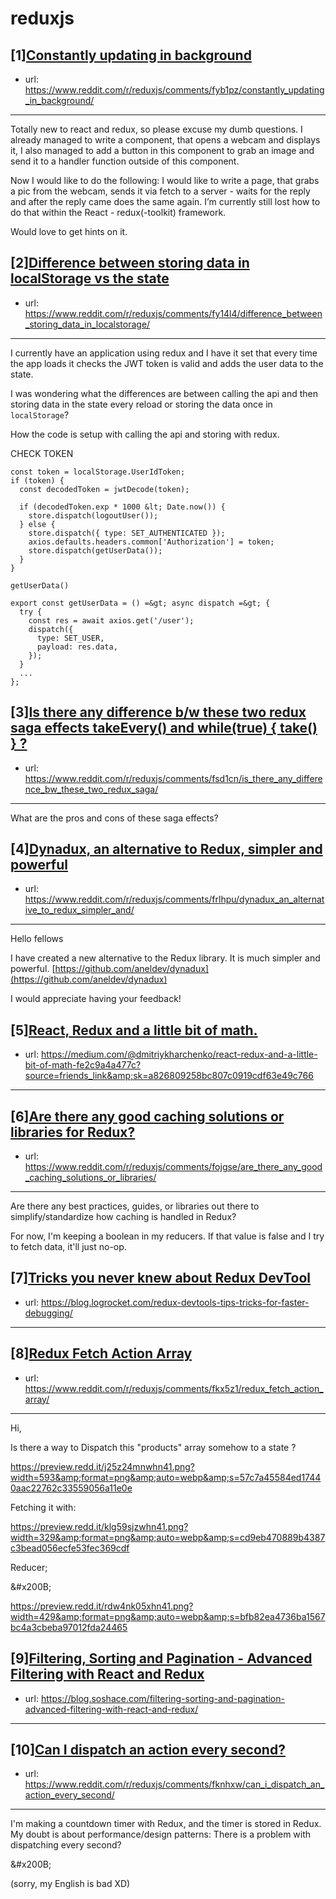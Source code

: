 # reduxjs
## [1][Constantly updating in background](https://www.reddit.com/r/reduxjs/comments/fyb1pz/constantly_updating_in_background/)
- url: https://www.reddit.com/r/reduxjs/comments/fyb1pz/constantly_updating_in_background/
---
Totally new to react and redux, so please excuse my dumb questions.
I already managed to write a component, that opens a webcam and displays it, I also managed to add a button in this component to grab an image and send it to a handler function outside of this component.

Now I would like to do the following: I would like to write a page, that grabs a pic from the webcam, sends it via fetch to a server - waits for the reply and after the reply came does the same again. I’m currently still lost how to do that within the React - redux(-toolkit) framework.

Would love to get hints on it.
## [2][Difference between storing data in localStorage vs the state](https://www.reddit.com/r/reduxjs/comments/fy14l4/difference_between_storing_data_in_localstorage/)
- url: https://www.reddit.com/r/reduxjs/comments/fy14l4/difference_between_storing_data_in_localstorage/
---
I currently have an application using redux and I have it set that every time the app loads it checks the JWT token is valid and adds the user data to the state.

I was wondering what the differences are between calling the api and then storing data in the state every reload or storing the data once in `localStorage`? 

How the code is setup with calling the api and storing with redux. 

CHECK TOKEN
```
const token = localStorage.UserIdToken;
if (token) {
  const decodedToken = jwtDecode(token);

  if (decodedToken.exp * 1000 &lt; Date.now()) {
    store.dispatch(logoutUser());
  } else {
    store.dispatch({ type: SET_AUTHENTICATED });
    axios.defaults.headers.common['Authorization'] = token;
    store.dispatch(getUserData());
  }
}
```
`getUserData()`
```
export const getUserData = () =&gt; async dispatch =&gt; {
  try {
    const res = await axios.get('/user');
    dispatch({
      type: SET_USER,
      payload: res.data,
    });
  } 
  ...
};
```
## [3][Is there any difference b/w these two redux saga effects takeEvery() and while(true) { take() } ?](https://www.reddit.com/r/reduxjs/comments/fsd1cn/is_there_any_difference_bw_these_two_redux_saga/)
- url: https://www.reddit.com/r/reduxjs/comments/fsd1cn/is_there_any_difference_bw_these_two_redux_saga/
---
What are the pros and cons of these saga effects?
## [4][Dynadux, an alternative to Redux, simpler and powerful](https://www.reddit.com/r/reduxjs/comments/frlhpu/dynadux_an_alternative_to_redux_simpler_and/)
- url: https://www.reddit.com/r/reduxjs/comments/frlhpu/dynadux_an_alternative_to_redux_simpler_and/
---
Hello fellows

I have created a new alternative to the Redux library. It is much simpler and powerful. [https://github.com/aneldev/dynadux](https://github.com/aneldev/dynadux)

I would appreciate having your feedback!
## [5][React, Redux and a little bit of math.](https://www.reddit.com/r/reduxjs/comments/fozpe4/react_redux_and_a_little_bit_of_math/)
- url: https://medium.com/@dmitriykharchenko/react-redux-and-a-little-bit-of-math-fe2c9a4a477c?source=friends_link&amp;sk=a826809258bc807c0919cdf63e49c766
---

## [6][Are there any good caching solutions or libraries for Redux?](https://www.reddit.com/r/reduxjs/comments/fojgse/are_there_any_good_caching_solutions_or_libraries/)
- url: https://www.reddit.com/r/reduxjs/comments/fojgse/are_there_any_good_caching_solutions_or_libraries/
---
Are there any best practices, guides, or libraries out there to simplify/standardize how caching is handled in Redux?

For now, I'm keeping a boolean in my reducers. If that value is false and I try to fetch data, it'll just no-op.
## [7][Tricks you never knew about Redux DevTool](https://www.reddit.com/r/reduxjs/comments/fkyd85/tricks_you_never_knew_about_redux_devtool/)
- url: https://blog.logrocket.com/redux-devtools-tips-tricks-for-faster-debugging/
---

## [8][Redux Fetch Action Array](https://www.reddit.com/r/reduxjs/comments/fkx5z1/redux_fetch_action_array/)
- url: https://www.reddit.com/r/reduxjs/comments/fkx5z1/redux_fetch_action_array/
---
Hi,  


Is there a way to Dispatch this "products" array somehow to a state ?   


https://preview.redd.it/j25z24mnwhn41.png?width=593&amp;format=png&amp;auto=webp&amp;s=57c7a45584ed17440aac22762c33559056a11e0e

Fetching it with:  


https://preview.redd.it/klg59sjzwhn41.png?width=329&amp;format=png&amp;auto=webp&amp;s=cd9eb470889b4387c3bead056ecfe53fec369cdf

Reducer;

&amp;#x200B;

https://preview.redd.it/rdw4nk05xhn41.png?width=429&amp;format=png&amp;auto=webp&amp;s=bfb82ea4736ba1567bc4a3cbeba97012fda24465
## [9][Filtering, Sorting and Pagination - Advanced Filtering with React and Redux](https://www.reddit.com/r/reduxjs/comments/fkmm0a/filtering_sorting_and_pagination_advanced/)
- url: https://blog.soshace.com/filtering-sorting-and-pagination-advanced-filtering-with-react-and-redux/
---

## [10][Can I dispatch an action every second?](https://www.reddit.com/r/reduxjs/comments/fknhxw/can_i_dispatch_an_action_every_second/)
- url: https://www.reddit.com/r/reduxjs/comments/fknhxw/can_i_dispatch_an_action_every_second/
---
I'm making a countdown timer with Redux, and the timer is stored in Redux. My doubt is about performance/design patterns: There is a problem with dispatching every second? 

&amp;#x200B;

(sorry, my English is bad XD)
